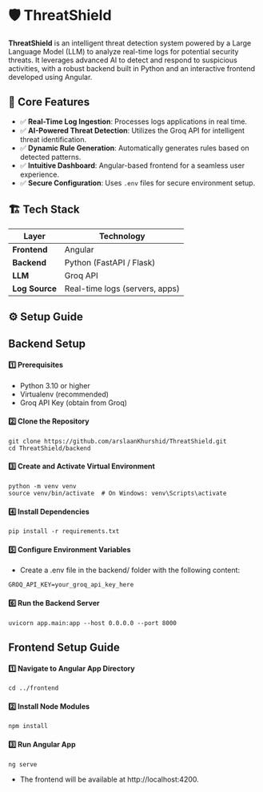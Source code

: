 # 🛡️ ThreatShield

**ThreatShield** is an intelligent threat detection system powered by a Large Language Model (LLM) to analyze real-time logs for potential security threats. It leverages advanced AI to detect and respond to suspicious activities, with a robust backend built in Python and an interactive frontend developed using Angular.

## 🧠 Core Features

- ✅ **Real-Time Log Ingestion**: Processes logs applications in real time.
- ✅ **AI-Powered Threat Detection**: Utilizes the Groq API for intelligent threat identification.
- ✅ **Dynamic Rule Generation**: Automatically generates rules based on detected patterns.
- ✅ **Intuitive Dashboard**: Angular-based frontend for a seamless user experience.
- ✅ **Secure Configuration**: Uses `.env` files for secure environment setup.

## 🏗️ Tech Stack

| Layer       | Technology                     |
|-------------|--------------------------------|
| **Frontend** | Angular                       |
| **Backend**  | Python (FastAPI / Flask)      |
| **LLM**      | Groq API                      |
| **Log Source** | Real-time logs (servers, apps) |



## ⚙️ Setup Guide

## Backend Setup

#### 1️⃣ Prerequisites
- Python 3.10 or higher
- Virtualenv (recommended)
- Groq API Key (obtain from Groq)

#### 2️⃣ Clone the Repository
```
git clone https://github.com/arslaanKhurshid/ThreatShield.git
cd ThreatShield/backend
```
#### 3️⃣ Create and Activate Virtual Environment
```
python -m venv venv
source venv/bin/activate  # On Windows: venv\Scripts\activate
```
#### 4️⃣ Install Dependencies
```
pip install -r requirements.txt
```
#### 5️⃣ Configure Environment Variables
- Create a .env file in the backend/ folder with the following content:
```
GROQ_API_KEY=your_groq_api_key_here
```
#### 6️⃣ Run the Backend Server
```
uvicorn app.main:app --host 0.0.0.0 --port 8000
```
## Frontend Setup Guide

#### 1️⃣ Navigate to Angular App Directory
```
cd ../frontend
```

#### 2️⃣ Install Node Modules
```
npm install
```
#### 3️⃣ Run Angular App
```
ng serve

```
- The frontend will be available at http://localhost:4200.
